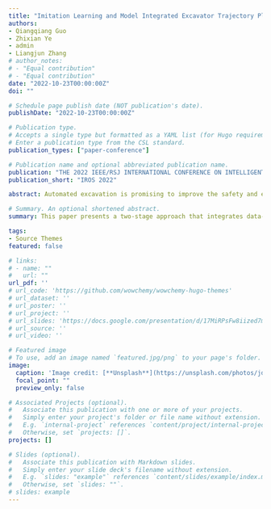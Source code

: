 ```yaml
---
title: "Imitation Learning and Model Integrated Excavator Trajectory Planning"
authors:
- Qiangqiang Guo
- Zhixian Ye
- admin
- Liangjun Zhang
# author_notes:
# - "Equal contribution"
# - "Equal contribution"
date: "2022-10-23T00:00:00Z"
doi: ""

# Schedule page publish date (NOT publication's date).
publishDate: "2022-10-23T00:00:00Z"

# Publication type.
# Accepts a single type but formatted as a YAML list (for Hugo requirements).
# Enter a publication type from the CSL standard.
publication_types: ["paper-conference"]

# Publication name and optional abbreviated publication name.
publication: "THE 2022 IEEE/RSJ INTERNATIONAL CONFERENCE ON INTELLIGENT ROBOTS AND SYSTEMS"
publication_short: "IROS 2022"

abstract: Automated excavation is promising to improve the safety and efficiency of excavators, and trajectory planning is one of the most important techniques. In this paper, we propose a two-stage method that integrates data-driven imitation learning and model-based trajectory optimization to generate optimal trajectories for autonomous excavators. We firstly train a deep neural network using demonstration data to mimic the operation patterns of human experts under various terrain states including their geometry shape and material type. Then, we use a stochastic trajectory optimization method to improve the trajectory generated by the neural network to guarantee kinematics feasibility, improve smoothness, satisfy hard constraints, and achieve desired excavation volumes. We test the proposed algorithm on a Franka robot arm equipped with a bucket end-effector. We further evaluate our method on different material types, such as sand and rigid blocks. The experimental results show that the proposed two-stage algorithm by combining expert knowledge and model optimization can increase the excavation weights by up to 24.77% meanwhile with low variance.

# Summary. An optional shortened abstract.
summary: This paper presents a two-stage approach that integrates data-driven imitation learning and model-based trajectory optimization to enhance automated excavation techniques for excavators, resulting in a significant increase in excavation efficiency.

tags:
- Source Themes
featured: false

# links:
# - name: ""
#   url: ""
url_pdf: ''
# url_code: 'https://github.com/wowchemy/wowchemy-hugo-themes'
# url_dataset: ''
# url_poster: ''
# url_project: ''
# url_slides: 'https://docs.google.com/presentation/d/17MiRPsFw8iized7m4K3Ad8J7KvCzSgLO/edit?usp=sharing&ouid=109493805994328969677&rtpof=true&sd=true'
# url_source: ''
# url_video: ''

# Featured image
# To use, add an image named `featured.jpg/png` to your page's folder. 
image:
  caption: 'Image credit: [**Unsplash**](https://unsplash.com/photos/jdD8gXaTZsc)'
  focal_point: ""
  preview_only: false

# Associated Projects (optional).
#   Associate this publication with one or more of your projects.
#   Simply enter your project's folder or file name without extension.
#   E.g. `internal-project` references `content/project/internal-project/index.md`.
#   Otherwise, set `projects: []`.
projects: []

# Slides (optional).
#   Associate this publication with Markdown slides.
#   Simply enter your slide deck's filename without extension.
#   E.g. `slides: "example"` references `content/slides/example/index.md`.
#   Otherwise, set `slides: ""`.
# slides: example
---
```

